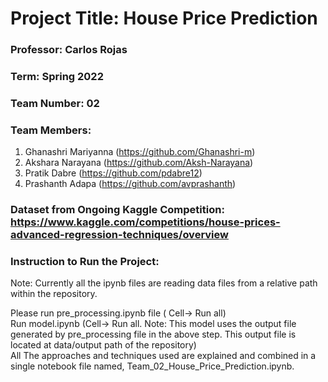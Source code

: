 # Project Title: House Price Prediction

### Professor: Carlos Rojas

### Term: Spring 2022

### Team Number: 02

### Team Members:

1. Ghanashri Mariyanna (https://github.com/Ghanashri-m) <br />
2. Akshara Narayana (https://github.com/Aksh-Narayana) <br />
3. Pratik Dabre (https://github.com/pdabre12) <br />
4. Prashanth Adapa (https://github.com/avprashanth) <br />

### Dataset from Ongoing Kaggle Competition: https://www.kaggle.com/competitions/house-prices-advanced-regression-techniques/overview

### Instruction to Run the Project:

Note: Currently all the ipynb files are reading data files from a relative path within the repository.

Please run pre_processing.ipynb file ( Cell-> Run all) <br />
Run model.ipynb (Cell-> Run all. Note: This model uses the output file generated by pre_processing file in the above step. This output file is located at data/output path of the repository) <br />
All The approaches and techniques used are explained and combined in a single notebook file named, Team_02_House_Price_Prediction.ipynb.
